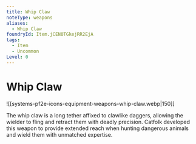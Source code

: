 ```yaml
---
title: Whip Claw
noteType: weapons
aliases:
  - Whip Claw
foundryId: Item.jCEN0TGkejRR2EjA
tags:
  - Item
  - Uncommon
Level: 0
---
```


# Whip Claw
![[systems-pf2e-icons-equipment-weapons-whip-claw.webp|150]]

The whip claw is a long tether affixed to clawlike daggers, allowing the wielder to fling and retract them with deadly precision. Catfolk developed this weapon to provide extended reach when hunting dangerous animals and wield them with unmatched expertise.
